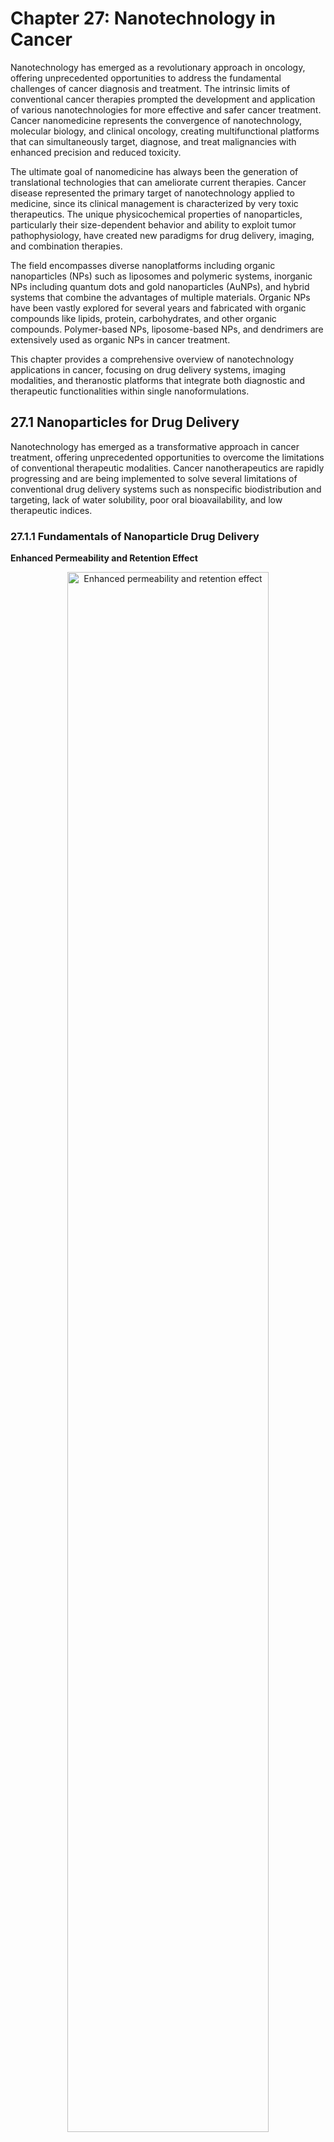 # Chapter 27: Nanotechnology in Cancer

Nanotechnology has emerged as a revolutionary approach in oncology, offering unprecedented opportunities to address the fundamental challenges of cancer diagnosis and treatment. The intrinsic limits of conventional cancer therapies prompted the development and application of various nanotechnologies for more effective and safer cancer treatment. Cancer nanomedicine represents the convergence of nanotechnology, molecular biology, and clinical oncology, creating multifunctional platforms that can simultaneously target, diagnose, and treat malignancies with enhanced precision and reduced toxicity.

The ultimate goal of nanomedicine has always been the generation of translational technologies that can ameliorate current therapies. Cancer disease represented the primary target of nanotechnology applied to medicine, since its clinical management is characterized by very toxic therapeutics. The unique physicochemical properties of nanoparticles, particularly their size-dependent behavior and ability to exploit tumor pathophysiology, have created new paradigms for drug delivery, imaging, and combination therapies.

The field encompasses diverse nanoplatforms including organic nanoparticles (NPs) such as liposomes and polymeric systems, inorganic NPs including quantum dots and gold nanoparticles (AuNPs), and hybrid systems that combine the advantages of multiple materials. Organic NPs have been vastly explored for several years and fabricated with organic compounds like lipids, protein, carbohydrates, and other organic compounds. Polymer-based NPs, liposome-based NPs, and dendrimers are extensively used as organic NPs in cancer treatment.

This chapter provides a comprehensive overview of nanotechnology applications in cancer, focusing on drug delivery systems, imaging modalities, and theranostic platforms that integrate both diagnostic and therapeutic functionalities within single nanoformulations.

## 27.1 Nanoparticles for Drug Delivery

Nanotechnology has emerged as a transformative approach in cancer treatment, offering unprecedented opportunities to overcome the limitations of conventional therapeutic modalities. Cancer nanotherapeutics are rapidly progressing and are being implemented to solve several limitations of conventional drug delivery systems such as nonspecific biodistribution and targeting, lack of water solubility, poor oral bioavailability, and low therapeutic indices.

### 27.1.1 Fundamentals of Nanoparticle Drug Delivery

**Enhanced Permeability and Retention Effect**

<div align="center">
<img src="images/chapter27/27-1-1.svg" alt="Enhanced permeability and retention effect" width="80%">
  </div>
<p style="text-align: justify;"><em><strong> Figure 27.1 Enhanced permeability and retention effect: </strong>  Nanocarriers can extravasate into the tumors through the gaps between endothelial cells and accumulate there due to poor lymphatic drainage.  <small> Source: Aditi M. Jhaveri and Vladimir P. Torchilin Front. Pharmacol., Volume 5 - 2014 | https://doi.org/10.3389/fphar.2014.00077 via Wikimedia Commons </small></em></p>

Nanoparticles exploit the unique pathophysiology of tumors, particularly the enhanced permeability and retention (EPR) effect. This phenomenon arises from:

* **Abnormal tumor vasculature**: Tumor blood vessels are typically more permeable than normal vessels due to incomplete endothelial cell junctions and reduced pericyte coverage
* **Defective lymphatic drainage**: Impaired lymphatic function in tumors leads to reduced clearance of extravasated materials
* **Size-dependent accumulation**: Nanoparticles in the optimal size range (10-150 nm) can extravasate through leaky tumor vasculature while being retained in the tumor microenvironment

**Passive vs. Active Targeting**

*Passive Targeting*:
* Relies on the EPR effect for tumor accumulation
* Size and surface characteristics determine circulation time and biodistribution
* Stealth properties achieved through polyethylene glycol (PEG) coating to evade immune recognition

*Active Targeting*:
* Employs specific ligands or antibodies directed against tumor-specific receptors
* Amplifies specificity of therapeutic nanoparticles
* Enhances cellular uptake and internalization by cancer cells

### 27.1.2 Types of Nanoparticle Drug Delivery Systems

**Liposomal Drug Delivery Systems**

Liposomes are lipid spheres about 100 nanometers in diameter that have been synthesized for improved delivery of therapeutic agents. Liposome, the first nano-scale drug approved for clinical application, consists of an outer lipid layer and a core entrapping either hydrophobic or hydrophilic drug. They offer several advantages:

* **Biocompatibility**: Composed of naturally occurring lipids
* **Versatile drug loading**: Can encapsulate both hydrophilic and lipophilic drugs
* **Controlled release**: Permit continued drug release with increased precision in tumor-targeting
* **Reduced toxicity**: Demonstrated clinical success in reducing systemic toxicity

  <div align="center">
<img src="images/chapter27/27-1-2.jpg" alt="Liposomal drug delivery systems" width="80%">
  </div>
<p style="text-align: justify;"><em><strong> Figure 27.2 Schematic representation of the different types of liposomal drug delivery systems. </strong>   <small> Source: Sercombe, Veerati, Moheimani, Wu, Sood and Hua Front. Pharmacol., Volume 6 - 2015 | https://doi.org/10.3389/fphar.2015.00286 via Wikimedia Commons </small></em></p>

*Advanced Liposomal Formulations*:
The PEG (polyethylene glycol) is a hydrophilic polymer that prevents the liposome from recognizing subsequent clearance. Improved pharmacokinetic characteristics, regulated and prolonged drug release, and, most importantly, decreased systemic toxicity are all provided by LNPs. Modern liposomal systems include:

- **PEGylated liposomes**: Enhanced circulation time and reduced immunogenicity
- **Targeted liposomes**: Surface-modified with antibodies or ligands for active targeting
- **Stimuli-responsive liposomes**: pH, temperature, or enzyme-triggered drug release
- **Combination liposomes**: Co-delivery of multiple therapeutic agents

*Clinical Applications*:
In the field of breast and prostate cancer, the application of liposomes has been increasingly common. Multiple paclitaxel liposomes have been demonstrated to have higher anti-tumor efficiency and improved bioavailability compared to free paclitaxel. Liposomes have been used to encapsulate anticancer drugs for the treatment of AIDS-related Kaposi's sarcoma. In melanoma models, phosphatidylethanolamine liposomal cisplatin was proven to have higher cytotoxicity than classic liposomes or free cisplatin, maintaining high intratumoral drug concentration for 72 hours and efficiently delivering 3.6-times more drug compared to the free drug.

**Polymeric Nanoparticles**

Polymeric nanoparticles (NPs) play an important role in controlled cancer drug delivery. Anticancer drugs can be conjugated or encapsulated by polymeric nanocarriers, which are known as polymeric nanomedicine. Polymeric nanoparticles (PNs) are molecules usually organized with tunable size into a dense structure with entangling biodegradable polymers presenting thermodynamic stability in an aqueous solvent. The FDA (Food and Drug Administration) has approved three PNs: polylactic acid (PLA), poly(lactic-co-glycolic acid) (PLGA), and polycaprolactone (PCL).

*Advantages*:
Due to their nature, they make possible the customization of many properties, such as hydrophobicity, molecular weight and biodegradability. All of them are completely biocompatible and biodegradable, and have acknowledged degradation curves, making the drug release process of these nanocarriers more accessible to be customized

- Controlled drug release kinetics
- Biodegradable and biocompatible
- Tunable surface properties through copolymer modification
- Protection of encapsulated drugs from degradation

*Advanced Polymeric Systems*:

**Polymersomes**: Polymersomes are a kind of supramolecular aggregates formed by the self-assembly of amphiphilic molecules. As drug carriers, polymersomes modify the distribution of drugs in body, prevent drug degradation and inactivation, extend the action time of drugs, and reduce side effects. These vesicular structures offer:

- Superior stability compared to liposomes
- Controllable membrane thickness and permeability
- Ability to deliver both hydrophilic and hydrophobic drugs
- Stimuli-responsive capabilities including pH, temperature hydrolysis, oxidation, reduction, light, and so on

**Polymeric Micelles**: 

<div align="center">
<img src="images/chapter27/27-1-2-2.svg" alt="Micelle formation" width="50%">
  </div>
<p style="text-align: justify;"><em><strong> Figure 27.3 Micelle formation </strong>  Drug-loaded polymeric micelle formed from self -assembly of amphiphilic block copolymers in aqueous media. <small> Source: Aditi M. Jhaveri and Vladimir P. Torchilin Front. Pharmacol., Volume 5 - 2014 | https://doi.org/10.3389/fphar.2014.00077 via Wikimedia Commons</small></em></p>

Self-assembled structures from amphiphilic block copolymers that provide:

- Enhanced solubilization of hydrophobic drugs
- Core-shell architecture for drug encapsulation
- Active targeting through surface modification
- Improved pharmacokinetics and biodistribution

*Clinical Success*:
Albumin-bound (nab)-paclitaxel NPs (Abraxane®) were approved in 2012 by the US Food and Drug Administration (FDA) for cancer treatment. It has been used since then for the treatment of a large list of cancer including non-small cell lung carcinoma, metastatic breast cancer and pancreatic cancer.

*PEGylation Strategy*:
Copolymers such as polyethylene glycol (PEG) have been used to reduce degradation rate and improve biocompatibility, creating PLA-PEG and PLGA-PEG formulations that evade immune response and extend circulation time.

**Hybrid Nanoparticles**

Hybrid NPs combine the advantages of different NPs, thereby enhancing the function and stability of each drug delivery system. These advanced systems represent the next generation of nanomedicine platforms.

*Lipid-Polymer Hybrid Nanoparticles (LPHNPs)*:
LPHNPs are advanced core–shell nanoconstructs with a polymeric core region enclosed by a lipidic layer, presumed to be derived from both liposomes and polymeric nanounits. Key advantages include:

- High biocompatibility of lipids with the structural integrity provided by polymer NPs, capable of encapsulating both hydrophilic and hydrophobic drugs
- Stability, high loading of cargo, increased biocompatibility, rate-limiting controlled release, and elevated drug half-lives as well as therapeutic effectiveness while minimizing their drawbacks
- Effective internalization by cancer cells and avoidance of fast clearance by the reticuloendothelial system

*Clinical Applications of Hybrid Systems*:
Lipid-polymer hybrid NPs have been demonstrated to be a promising drug delivery platform in the treatment of pancreatic cancer, breast cancer, and metastatic prostate cancer.

*Organic-Inorganic Hybrid Nanoparticles*:
The combination of organic and inorganic hybrid nano-materials is a common method of NP design. For example, a liposome-silica hybrid (LSH) nanoparticle consists of a silica core and a surrounding lipid layer.

**Carbon-Based Nanoparticles**

Carbon-based nanoparticles are effective in melanoma cells. A single-walled carbon nanotube loaded with doxorubicin induced melanoma cell death in a dose-dependent manner in vitro and reduced tumor development in a xenograft melanoma model.

*Properties*:
* High surface area for drug loading
* Excellent electrical and thermal conductivity
* Potential for photothermal therapy applications
* Challenges with biocompatibility and clearance

**Inorganic Nanoparticles**

*Gold Nanoparticles (GNPs)*:
Gold nanoparticles are known as nontoxic, highly stable, easy to synthesize, and minimally interfering with the biological profile of melanoma tumor cells. Being of high atomic number and electron density, GNPs are optimal contrast agents for computed tomography.

<div align="center">
<img src="images/chapter27/27-1-2-3.jpg" alt="Gold nanoparticles" width="50%">
  </div>
<p style="text-align: justify;"><em><strong> Figure 27.4 Gold nanoparticles have many properties that make them exciting objects of study in cancer research. For example, they are nontoxic, can carry a variety of therapeutic and diagnostic agents, and are small enough to reach targets in the body that other delivery systems can’t. This dark-field image shows the delivery of gold nanoparticles (yellow dots) into the cytosol of cells. </strong>  <small> Source: Veronika Sapozhnikova, Konstantin Sokolov, Rebecca Richards-Kortum, M.D. Anderson Cancer Center; Rice University NIH Image Gallery via Wikimedia Commons</small></em></p>

*Mesoporous Silica Nanoparticles (MSNPs)*:
Mesoporous silica nanoparticles have high drug loading due to high pore volume and surface area, multifunctionalization for targeted and controlled delivery, enhanced cellular uptake and delivers therapeutics at cellular levels in cancer.

*Magnetic Nanoparticles*:
* Iron oxide nanoparticles for MRI contrast enhancement
* Potential for magnetic hyperthermia therapy
* Targeted delivery using external magnetic fields

### 27.1.3 Overcoming Drug Resistance

**Mechanisms of Drug Resistance**

The mechanisms of cancer drug resistance include overexpression of drug efflux transporters, defective apoptotic pathways, and hypoxic environment. Cancer drug resistance represents one of the most significant challenges in oncology, with over 50% of the anticancer drugs used in the clinic today targeted by P-glycoprotein (P-gp).

**ATP-Binding Cassette (ABC) Transporters**:
A distinct and predominant mechanism of drug resistance found in cancer cells is the overexpression of specific efflux pumps. These efflux pumps are part of the ABC superfamily of transporters and can translocate substrates (drugs) from the inside to the outside of the cell, thereby reducing intracellular drug accumulation. Key resistance mechanisms include:

- **P-glycoprotein (P-gp)**: P-gp can efflux various anticancer drugs such as doxorubicin and paclitaxel out of cancer cells. Overexpression of P-gp is a common feature of most acquired MDR (Multidrug Resistance) in solid tumors
- **Multidrug Resistance-Associated Protein 1 (MRP1)**: Contributes to drug efflux and resistance
- **Breast Cancer Resistance Protein (BCRP)**: Another major efflux transporter

**Nanoparticle-Based Solutions**

*Bypassing Efflux Pumps*:
Considering different mechanisms of drug resistance in cancer, nanoparticles are always designed to inhibit or bypass efflux pumps on the membrane or to enhance endocytosis when recognizing MDR tumors. Strategies include:

- **Endocytic Uptake**: Nanoparticles targeting these mechanisms can lead to an improvement in the reversal of multidrug resistance
- **Co-delivery Systems**: Nano-codelivery systems that can transport traditional chemotherapy drugs and multiple MDR transporter inhibitors. These systems function by interfering with the "efflux pump" functions of cell membrane transporters
- **Size-dependent Mechanisms**: Nanoparticles can deliver drugs directly to intracellular compartments, bypassing membrane transporters

*Multi-compound Nanoparticles*:
Nanoparticles capable to encapsulate or bind multiple compounds at once and release the drugs at the target site either simultaneously or in a predetermined sequence. A novel polymer lipid hybrid nanoparticle (PLN) system was able to circumvent drug resistance. Dox-MMC co-loaded PLN were 20-30-folds more effective in killing MDR cells than free drugs.

*Gene Silencing Approaches*:
Strategies to overcome multi drug resistance by silencing the expression of gene encoding P-gp efflux transporter, i.e., MDR-1 or Survivin through RNA interference (RNAi) or small interfering RNA (siRNA) has been explored. The mechanisms include:

- **siRNA Delivery**: The siRNAs assembles into endoribonuclease inside the cells containing complexes known as RNA-Induced Silencing Complexes (RISCs) which guides the RISCs to complementary RNA molecules, cleaving and destroying the target RNA
- **Combined Therapeutic Approaches**: Biotin-functionalized nanoparticles co-encapsulating paclitaxel and P-gp targeted siRNA partially overcame tumor drug resistance

*Oxidative Stress Modulation*:
Restoring the oxidative stress sensitivity of MDR cells to enhance the cytotoxicity of antitumor drugs, as well as identifying novel targets to restore cancer cell response to chemotherapies and immunotherapies, may serve as potential therapeutic strategies to overcome MDR.

**Clinical Examples of MDR Reversal**:

*Mesoporous Silica Systems*:
Doxorubicin MSNPs surface conjugated with TAT peptide facilitated intranuclear drug localization in multidrug resistant MCF-7/ADR cancer cells and overcome MDR compared to free Doxorubicin.

*PLGA-based Systems*:
Biotin or folic acid functionalized PLGA nanoparticles encapsulating Tariquidar and Paclitaxel resulted in higher cytotoxicity and inhibited tumor growth in human MDR tumor xenografts compared to Paclitaxel nanoparticles alone.

*Liposomal Co-delivery*:
Transferrin coated liposomes co-encapsulating Doxorubicin and Verapamil exhibited 5 and 3-fold cytotoxicity in Doxorubicin-resistant human erythroleukemia K562 cells compared to non-targeted liposomes and transferrin targeted liposomes with Doxorubicin alone respectively.

### 27.1.4 Clinical Translation and Challenges

**Approved Nanotherapeutics**

Several nanotechnology-based cancer drug therapies have been approved by the FDA and are already on the market. The true measure of nanotechnology success in medicine and oncology lies in effectively translating research discoveries into the clinic for improved disease diagnosis and treatment. In the past decade, sixteen nanoparticle (NP) formulations have gained Food and Drug Administration (FDA) approval and over 1000 new clinical trials have begun. Among the FDA approved nanoformulations, eight are clinically used for cancer imaging or therapy. Key approved nanotherapeutics include:

**Doxil® (Pegylated Liposomal Doxorubicin)**

Doxil®, the first FDA-approved nano-drug (1995), represents a landmark achievement in cancer nanomedicine. This formulation addresses the significant toxicity issues associated with free doxorubicin, a highly effective but toxic anthracycline chemotherapeutic agent.

*Mechanism of Drug Encapsulation and Delivery*:
Doxil® is based on three unrelated principles that work synergistically:

1. **PEGylated Nano-liposomes**: Prolonged drug circulation time and avoidance of the reticuloendothelial system (RES) due to the use of PEGylated nano-liposomes. The PEG coating provides "stealth" properties that help evade immune recognition.
  
2. **Remote Loading Technology**: High and stable remote loading of doxorubicin driven by a transmembrane ammonium sulfate gradient. An ammonium sulfate (pH) gradient is used to load and stably retain doxorubicin in the liposome interior. This gradient allows for drug release at the tumor site when the liposomes encounter the slightly acidic tumor microenvironment.
  
3. **Lipid Bilayer Composition**: The liposome lipid bilayer exists in a "liquid ordered" phase composed of high-Tm (53 °C) phosphatidylcholine and cholesterol, providing enhanced stability and controlled drug release.
  

*Clinical Impact*:
Doxil was the first nanotherapeutic approved to treat cancer and is used for treating ovarian cancer, AIDS-related Kaposi's sarcoma, and multiple myeloma. The clinically approved formulations reduced cardiotoxicity and hematological toxicity compared to free doxorubicin. In Jerusalem's "first in man Doxil clinical trial" (1991-1994), Doxil demonstrated high and selective tumor localization, providing the first proof for the EPR effect induced in tumors by passive targeting in humans.

**Abraxane® (Albumin-bound Paclitaxel Nanoparticles)**

Abraxane® (nab-paclitaxel; ABI 007) represents the first nanotechnology-based drug in cancer treatment, addressing the solvent-related toxicity issues of conventional paclitaxel formulations.

*Innovative Delivery Mechanism*:
Abraxane is a 130-nm, albumin-based nanoparticle formulation of paclitaxel that is clinically used for the treatment of metastatic breast cancer. The formulation exploits natural delivery mechanisms:

1. **Solvent-Free Formulation**: Eliminates Cremophor EL, the toxic solvent used in conventional paclitaxel, thereby removing the need for premedication with steroids and antihistamines and reducing hypersensitivity reactions.
  
2. **Albumin-Mediated Transport**: nab-Paclitaxel is a solvent-free, albumin-bound nanoparticle formulation of paclitaxel that takes advantage of the increased delivery of albumin to tumors through receptor-mediated transport called transcytosis. nab-Paclitaxel binds to gp60, the albumin receptor on endothelial cells, which in turn activates caveolin-1 and the formation of caveolae.
  
3. **SPARC-Mediated Release**: In the tumoral interstitium, SPARC (secreted protein, acidic and rich in cysteine) is selectively secreted by the tumors and binds to albumin-bound paclitaxel with the resultant release of paclitaxel in the vicinity of tumor cells.
  

*Clinical Success*:
Abraxane was approved by the FDA in 2005 for breast cancer, 2010 for non-small cell lung cancer (NSCLC), and 2013 for pancreatic cancer. The formulation allows administration of higher paclitaxel doses (260 mg/m²) compared to conventional paclitaxel (175 mg/m²) with reduced toxicity and improved efficacy. In 2014, Abraxane's sales were $848 million, representing a 31 percent year-over-year increase.

**Other Approved Nanotherapeutics**

- **DaunoXome®** (liposomal daunorubicin): Approved in 1996 for AIDS-related Kaposi's sarcoma
- **Myocet®** (non-PEGylated liposomal doxorubicin): Available in Europe and Canada

**Major Biological Barriers to Clinical Translation**

**The Blood-Brain Barrier (BBB)**

The blood-brain barrier (BBB) constitutes a microvascular network responsible for excluding most drugs from the brain, representing one of the most formidable challenges in nanomedicine. The BBB is a barrier that separates the blood from the brain tissue and possesses unique characteristics that make the delivery of drugs to the brain a great challenge.

<div align="center">
<img src="images/chapter27/27-1-4.jpg" alt="The Blood-Brain Barrier" width="80%">
  </div>
<p style="text-align: justify;"><em><strong> Figure 27.3 The Blood-Brain Barrier </strong> This image shows a dense network of blood vessels (red) and nuclei (blue) obtained from mouse brain tissue that was optically cleared to look deeper into the tissue than otherwise possible. The brain’s blood vessels are nearly impermeable, allowing only the passage of key nutrients while blocking that of harmful substances. Unfortunately, this blood-brain barrier (BBB) also excludes most therapeutics. By designing drug-containing nanoparticles that can “hitchhike” across the BBB, researchers hope to finally penetrate the barrier, and deliver life-saving drugs to cancers in the brain. Pictured here is brain tissue before exposure to the experimental nanoparticles.  <small> Source: Emily Wyatt, Mark Davis, California Institute of Technology via NCI Visuals Online </small></em></p>

*Structural and Functional Characteristics*:
The BBB consists of brain endothelial cells connected by tight junctions (TJs) that restrict paracellular transport, along with specialized efflux pumps and limited transcytosis pathways. Because the brain is such a vital organ, the blood vessels surrounding the brain are much more restrictive than other blood vessels in the body, to keep out potentially harmful molecules. The fact that almost 98% of drugs are unable to overcome the BBB is the main reason for employment of nanocarriers in high-grade glioma treatment.

*Nanoparticle Transport Mechanisms Across the BBB*:
Nanoparticles can exploit several transport mechanisms to cross the BBB:

1. **Paracellular Transport**: Small lipophilic cationic NPs can passively diffuse across the cell membranes of BBB endothelial cells. Their small size is advantageous for paracellular transport across the TJs.
  
2. **Carrier-Mediated Transport (CMT)**: Takes advantage of endogenous BBB transporters needed for entry of molecules for homeostasis and neuronal health.
  
3. **Receptor-Mediated Transcytosis (RMT)**: Recognition of a ligand on the NP by a membrane receptor, including transferrin receptor (TfR), insulin receptor (IR), and low-density lipoprotein (LDL) receptors.
  
4. **Adsorptive-Mediated Transcytosis (AMT)**: Favorable interactions between the surfaces of NPs and the endothelial membrane through negatively charged clathrin-coated pits and caveolae.
  

*Clinical Challenges*:
Treatment of brain tumors is limited by the impermeability of the BBB and, consequently, survival outcomes for malignant brain tumors remain poor. In the context of glioblastoma multiforme (GBM), the surrounding brain parenchyma consists of a dense matrix which gives rise to elevated interstitial pressure, further limiting nanoparticle penetration.

**Protein Corona Formation and Opsonization**

When nanoparticles are exposed to biological fluids, such as plasma, opsonins and other biomolecules rapidly adsorb to the surface. This protein corona represents the "true identity" of NP in our body and fundamentally alters nanoparticle behavior.

*Mechanism of Protein Corona Formation*:
The protein corona spontaneously develops and evolves on the surface of nanoscale materials when they are exposed to biological environments, altering their physiochemical properties and affecting their subsequent interactions with biosystems. Upon entering into the biological environments, the surface of the nanoparticles is immediately coated with proteins and form the so-called a protein corona due to which a nanoparticle changes its "synthetic" identity to a new "biological" identity.

*Components and Classification*:
The protein corona consists of two distinct layers:

1. **Hard Corona**: Proteins with high affinity that remain tightly bound to the nanoparticle surface for extended periods
2. **Soft Corona**: Proteins with lower affinity and higher tendency to desorb from NPs' surfaces and tend to be exchanged with other proteins

*Opsonins and Dysopsonins*:
Two types of proteins can be distinguished in the corona:

**Opsonins**: Proteins that reduce the half-life of NPs and accelerate their degradation in vivo by activating the immune system. The most important opsonins include:

- Complement proteins (C1q, C3, C3b): C3, which is the most abundant complement protein in serum, activates an immunological response for the removal of foreign materials
- Immunoglobulins (IgG, IgA, IgM): Mark NPs for phagocytic uptake
- Fibrinogen: Promotes coagulation and immune recognition

**Dysopsonins**: Proteins that prevent immune recognition and RES uptake:

- Albumin: The most abundant protein in blood, exerts dysopsonin effects and can initiate receptor-mediated endocytosis
- Clusterin (CLU): Plays a predominant role as a dysopsonin, reducing opsonization and RES uptake
- Apolipoproteins: Play significant roles in blood circulation and NPs capacity to cross biological barriers

**The Reticuloendothelial System (RES)**

The reticuloendothelial system (RES) is part of the immune system and consists of phagocytic cells such as monocytes and macrophages located primarily in the liver, spleen, and lymph nodes.

*Clearance Mechanisms*:
A major hurdle that alters nanomedicine effectiveness is mononuclear phagocytic system (MPS) clearance. Intravenously injected NPs are generally recognized as foreign materials and processed through:

1. **Opsonization**: Adsorption of opsonins onto nanoparticle surfaces
2. **Complement Activation**: Activation of complement cascade leading to C3b deposition
3. **Macrophage Recognition**: Phagocytic cells recognize opsonized particles via complement receptors (CRs) and Fc gamma receptors (FcγR)
4. **Phagocytosis and Clearance**: Rapid elimination from bloodstream, resulting in undesirable nanotoxicity

A meta-analysis showed that an estimated 0.7% of injected NPs reach solid tumor tissue, whereas the vast majority accumulated in non-tumor sites including the liver and spleen.

**Enhanced Permeability and Retention (EPR) Effect Limitations**

*EPR Effect Variability*:
Solid and malignant tumours are highly heterogenous resulting in disparate tumour permeability, unfavourable for passive targeting. The EPR effect is thought to provide less than a 2-fold increase in drug delivery at tumour sites compared to healthy tissues.

*Tumor Microenvironment Challenges*:
Despite the emphasis on extravasation and accumulation in NP delivery, deep and uniform tumour penetration of nanotherapeutics may also be crucial for optimal outcomes. Tumour growth produces intratumoural mechanical stress due to elevated cellular proliferation within a limited area termed 'Growth-induced solid stress'. This compression can act as a barrier for adequate delivery of NP delivery systems at the target site.

**Manufacturing and Regulatory Challenges**

*Complex Manufacturing Requirements*:
Issues surrounding complexity in manufacturing and characterization, lack of understanding of in vivo pharmacokinetics and pharmacodynamics, acute and chronic toxicity, and cost-effectiveness present significant challenges. The experimental development of NNMs (nanoparticulate nanomedicines) is progressing at a fast pace, however significant challenges still exist in promoting these platforms into clinically feasible therapies.

*Regulatory Pathway Complexity*:
Although diverse nanocarriers have traversed preclinical phases and garnered approvals for human trials, a mere fraction have secured authorization for clinical deployment, particularly those with molecular moieties designed for selective cancer cell interactions. The majority of NNMs in the clinic are for the treatment of cancer, predominantly by the parenteral route of administration, and are structurally based on simple nanomedicine platforms.

*Safety and Toxicity Assessment*:
Toxicological profile of nanoparticles should be robustly assessed. When systemically administered, nanostructures interact with various host biomolecules, and may trigger toxicity. Therefore, comprehensive in vitro cellular models call for evaluation of physicochemical properties, dose, and time of action of nanomaterials.

**Current Clinical Landscape**

*Statistical Overview*:
In recent analysis of the clinical landscape of therapeutic nanoparticles, over 25 Food and Drug Administration (FDA) or European Medicines Agency (EMA) approved nanomedicines and over 45 other nanoparticle technologies were identified as being evaluated in ongoing clinical trials. In these past years since initial reviews, two intravenously administered nanoparticles have been FDA and EMA approved.

*Translation Success Rate*:
With the integration of nanotechnology into the medical field at large, great strides have been made in the development of nanomedicines for tackling different diseases, including cancers. However, the translation from bench to bedside remains challenging, with various cancer nanomedicines having demonstrated success in preclinical studies but facing significant hurdles in clinical translation.

**Future Opportunities and Strategies**

**Overcoming Biological Barriers**

*BBB Penetration Strategies*:
Recent breakthrough approaches for crossing the BBB include:

- Ultrasound-mediated BBB opening for temporary permeabilization
- Cell-mediated targeting using nanoparticles that exploit cellular transport mechanisms
- Biomimetic approaches using cell membrane-coated nanoparticles

*Protein Corona Engineering*:
Understanding protein corona formation has revealed opportunities to:

- Design nanoparticles with beneficial corona compositions
- Exploit natural targeting mechanisms through corona proteins
- Develop personalized nanomedicine approaches based on patient-specific protein patterns

**Precision Medicine Integration**

*Patient-Specific Approaches*:
By gaining a deeper insight into nano–bio interactions and the personalization of nanomedicines, the field is moving toward:

- Biomarker-guided nanoparticle selection
- Patient-specific corona profiling for treatment optimization
- Real-time monitoring of nanoparticle behavior and therapeutic response

*Advanced Manufacturing and Quality Control*:

- Continuous manufacturing processes for consistent nanoparticle production
- Quality by design approaches for reproducible formulations
- Automated production systems with real-time monitoring capabilities

The full power of nanotechnology will require an era of spectacular advances in the development of processes to integrate nanoscale components into devices, accompanied by the ability to do so reliably at low cost. Success in clinical translation will depend on continued collaboration between researchers, clinicians, regulatory agencies, and industry to address these complex challenges while maintaining focus on patient safety and therapeutic efficacy.
## 27.2 Nanomaterials for Imaging and Diagnosis

Recent advances in nanotechnology, accompanied by our growing understanding of cancer biology and nano-bio interactions, have led to the development of a series of nanocarriers, which aim to improve the therapeutic efficacy while reducing off-target toxicity. Nanomaterials have revolutionized medical imaging by providing superior contrast, specificity, and sensitivity compared to conventional imaging agents. These materials exploit unique physicochemical properties at the nanoscale to enhance diagnostic capabilities.

### 27.2.1 Quantum Dots for Cancer Imaging

**Fundamental Properties**

Quantum dots (QDs) are the luminescent nanocrystals (NCs) that provide a multifunctional platform for imaging the biosystems following controlled delivery of therapeutic drugs, proteins, peptides, oligonucleotides, and genes. Quantum dots (QDs) are semiconductor nanocrystals that emit fluorescence on excitation with a light source. Quantum dots (QDs) are nanoscale nanomaterials that are said to be zero-dimensional because charge carriers are confined so tightly in three directions. Many of their unique properties arise because semiconducting nanocrystals from 2–10 nm diameter are smaller than or equal to their exciton Bohr radius.

*Unique Optical Characteristics*:
Flexible surface chemistry, unique optical properties, high sensitivity, and multiplexing capabilities of QDs certainly make them a most promising tool for personalized medicine:

- Size-tunable emission wavelengths due to quantum confinement effects
- Broad absorption spectra with narrow, symmetric emission peaks
- Superior photostability compared to organic fluorophores
- High quantum yields and brightness

**Cancer Detection Applications**

QDs might serve as potential, more sensitive and specific methods of detection than conventional methods applied in cancer molecular targeting and bio-imaging. The advantages over conventional imaging include:

*Enhanced Sensitivity*:

- Detection of single molecules and small cell populations
- Superior signal-to-noise ratio
- Resistance to photobleaching allows long-term imaging

*Multiplexed Imaging*:
Because of quantum confinement effects, QDs can be excited by a single wavelength but emit at different wavelengths depending on their size, enabling simultaneous detection of multiple targets.

**Advanced Quantum Dot Systems**

*Carbon Quantum Dots (CQDs)*:
Carbon-based quantum dots (CQDs) have been shown to have promising application value in tumor diagnosis. These biocompatible alternatives offer:

- pH-triggered drug release, and can be used for theranostic purposes. Nitrogen and sulphur doping has been beneficial for extended imaging
- Biocompatible, facilitate pH-triggered drug release, and can be used for theranostic purposes
- Reduced toxicity compared to semiconductor QDs

*Graphene Quantum Dots (GQDs)*:
Graphene quantum dots (GQDs) were conjectured to produce new or improve current methods used for bioimaging, drug delivery, and biomarker sensors for early detection of diseases. Applications include:

- Quinic acid conjugated N-CQDs showed interesting features like tumor accumulation and luminescence, indicating that they might be useful as multifunctional theranostic agents
- Combined imaging and drug delivery capabilities

**In Vivo Tumor Targeting**

Multifunctional nanoparticle probes based on semiconductor quantum dots (QDs) for cancer targeting and imaging in living animals have shown promising results. In vivo targeting studies of human prostate cancer growing in nude mouse show that the QD probes can be delivered to tumor sites by both enhanced permeation and retention (passive targeting) and by antibody binding to cancer-specific cell surface biomarkers such as prostate-specific membrane antigen (active targeting).

*Advanced Targeting Strategies*:
Carbon quantum dots, functionalized with multiple paired α-carboxyl and amino groups that bind to the large neutral amino acid transporter 1 (which is expressed in most tumors), selectively accumulate in human tumour xenografts in mice.

*Clinical Applications*:

- Sentinel lymph node mapping in cancer staging
- Real-time surgical guidance
- Monitoring of therapeutic response

### 27.2.2 Magnetic Nanoparticles for MRI Enhancement

**Iron Oxide Nanoparticles**

The development of nano-imaging through fluorescent imaging and magnetic resonance imaging (MRI) has the potential to detect and diagnose cancer at an earlier stage than with current imaging methods.

*Contrast Enhancement Mechanisms*:
* T1 and T2 relaxation time modification
* Concentration-dependent signal enhancement
* Tissue-specific accumulation patterns

**Clinical Applications**

*Lymph Node Metastasis Detection*:
In the recent MELAMAG clinical trial, sentinel lymph node biopsy detection based on magnetic nanoparticles was compared to the standard technique. From 129 recruited patients, the study reported 95.3% rate of sentinel node identification using this magnetic nanoparticle-based technique.

*Advanced Magnetic Systems*:
Ultrahigh field magnetic resonance imaging (UHF-MRI) (≥7 T) can dramatically boost image resolution and signal-to-noise ratio. The hybrid nanoparticles exhibited better tumor accumulation, a suitable time imaging window, and excellent pH-response T1-T2 dual-mode UHF-MRI performance.

*Advantages over Conventional Contrast Agents*:

- Longer circulation times
- Enhanced tissue specificity
- Potential for therapeutic applications

### 27.2.3 Gold Nanoparticles for CT Imaging

**Contrast Enhancement Properties**

Being of high atomic number and electron density, GNPs are optimal contrast agents for computed tomography. When labeled with radioisotope indium-111 and conjugated with RGD ligands, GNPs were successfully used as radiotracers in experimental melanoma models.

*Applications*:
* Enhanced CT contrast for tumor delineation
* Dual-modality imaging (CT/fluorescence)
* Radiation therapy enhancement

### 27.2.4 Advanced Imaging Techniques

**Near-Infrared Fluorescence Imaging**

*Tissue Penetration*:
Near-infrared quantum dots enable deep tissue imaging due to:
* Reduced light scattering and absorption by biological tissues
* Minimal autofluorescence interference
* Enhanced penetration depth

**Molecular Imaging**

*Biomarker Detection*:
The urgent development of a novel approach for cancer detection and real-time monitoring is crucial in order to decipher the intricate molecular information responsible for tumor biological behaviors.

*Applications*:
* Protein expression monitoring
* Gene expression analysis
* Metabolic pathway visualization

## 27.3 Theranostics and Multifunctional Platforms

Theranostics, the integration of diagnostics and therapies, has become a new concept in the battles with various major diseases such as cancer. Theranostics represents the convergence of diagnostics and therapeutics in a single nanoplatform, enabling personalized medicine approaches through real-time monitoring of therapeutic efficacy.


### 27.3.1 Concept and Design Principles

**Definition and Scope**

Due to the variability and strong adaptability of cancer cells, they could adjust their structure or cell properties to adapt to the surrounding environment and continue to survive, which undoubtedly brings huge obstacles to treatment. However, a single functional nanoparticle drug delivery system seems not to be sufficient for diversified tumor treatment strategies.

The term theranostics was originally coined to describe a treatment platform that combined a diagnostic test with targeted therapy based on the test results. The current nanotheranostics utilize controlled drug vehicles and contain cargo, targeting ligands, and imaging labels for delivery to specific tissues, cells, or subcellular components.

**Multifunctional Design Requirements**

*Essential Components*:
Multifunctional nanoparticles integrate different functions to further expand the carrier's application, thus achieving two or more capacities:

- Therapeutic payload (drugs, genes, proteins)
- Imaging agents (fluorescent, magnetic, radioactive)
- Targeting ligands (antibodies, peptides, aptamers)
- Biocompatible carriers (liposomes, polymers, inorganic cores)

*Design Considerations*:

- Size optimization for EPR effect and cellular uptake
- Surface modification for prolonged circulation
- Controlled release mechanisms
- Biocompatibility and biodegradability

### 27.3.2 Theranostic Nanoplatforms

**Liposomal Theranostics**

By using nanoparticles for both diagnosis and treatment, theranostic nanomedicine has been advanced recently. Liposomes, exosomes, polymersomes, nanocrystals, nanotubes, and nanowires are among the commonly used nanoparticles and nanodevices, and endless combinations can be created with these nanostructures.

*Advantages*:

- High biocompatibility
- Versatile drug loading capacity
- Well-established manufacturing processes
- FDA-approved formulations available

**Advanced Theranostic Systems**

*Multifunctional Imaging-Guided Therapy*:
The theranostic potential of these PFH-NEs (perfluorohexane nanoemulsions) for contrast imaging of tumors and as a drug-delivery vehicle for therapeutic purposes were demonstrated for both in vitro and in vivo systems using a combination of photoacoustic, ultrasound and fluorescence imaging modalities.

*Pancreatic Cancer Theranostics*:
Theranostics are the next generation therapeutics with both imaging and treatment agents encapsulated in a single nanocarrier. HER-PGFIO showed the magnetic moment of 10emu/g, relaxivity (r2) of 773mM-1s-1 and specific absorption rate (SAR) of 183W/g.

**Polymeric Theranostic Systems**

*Nanohydrogels*:
Nanohydrogels are cross-linked hydrophilic soft polymers organized in a tridimensional network comprising a large fraction of water. This nanocarrier is promising for multimodality treatment, especially for peptides, proteins, and oligonucleotides, because of their hydrophilicity and efficient cell uptake.

*Polymersomes*:
Polymersome could be valuable for melanoma treatment owing to its benefits, such as robustness, increased drug loading, constancy, relatively longer in vivo circulation, and the possibility to design it for the delivery of multiple drugs.

**Inorganic Theranostic Platforms**

*Multifunctional Gold-Based Systems*:
Some metals, such as gold (Au) and Gadolinium (Gd), can have antitumor activity besides being an imaging tracer. Bimetallic theranostic nanoparticle, Bi2S3@BSA–Au–BSA–MTX–Cur, in which they used BSA to Bi2S3 nanoparticles by biomineralization and modified them with Au nanoparticles to deliver methotrexate (MTX) and curcumin. Gd-based nanoparticles (AGuIX) were successfully used as both MRI contrast agent and therapy in experimental animal models of melanoma metastases.

*Magnetic Theranostics*:
Red blood cells are attached to iron oxide nanoparticles pre-coated with chlorine e6, a photosensitizer, and then loaded with a chemotherapeutic drug, doxorubicin, to enable imaging-guided combined photodynamic and chemotherapy of cancer. The characteristic properties of nanoparticles result in their theranostic potential allowing for simultaneous detection of and treatment of the disease, particularly through magnetic hyperthermia therapy combined with MRI guidance.

<div align="center">
<img src="images/chapter27/27-3-2.jpg" alt="Carbon-Coated FeCo Nanoparticles as Sensitive Magnetic-Particle-Imaging Tracers with Photothermal and Magnetothermal Properties" width="40%">
  </div>
<p style="text-align: justify;"><em><strong> Figure 27.4 Carbon-Coated FeCo Nanoparticles as Sensitive Magnetic-Particle-Imaging Tracers with Photothermal and Magnetothermal Properties </strong> Infrared thermal images of tumor-bearing mouse injected with carbon-coated iron-cobalt (FeCo) nanoparticles for in vivo magnetic hyperthermia therapy. <small> Source: Song G, Kenney M, Chen YS, Zheng X, Deng Y, Chen Z, Wang SX, Gambhir SS, Dai H, Rao J. Carbon-coated FeCo nanoparticles as sensitive magnetic-particle-imaging tracers with photothermal and magnetothermal properties. Nat Biomed Eng. 2020 Mar;4(3):325-334. doi: 10.1038/s41551-019-0506-0. Epub 2020 Feb 3. PMID: 32015409; PMCID: PMC7071985. via NCI Visuals Online </small></em></p>

*Mesoporous Silica Theranostics*:
Multifunctional mesoporous silica nanoparticles (M-MSNs) were designed and synthesized, then the photosensitizer chlorin e6 (Ce6) and antitumor drug doxorubicin (Dox) were adsorbed onto the M-MSNs. The cores of bifunctional Fe3O4-Au nanoparticles in the multifunctional nanocomposites enabled dual-modal MR and CT imaging.

### 27.3.3 Clinical Applications and Examples

**Personalized Cancer Treatment**

Real-Time Monitoring*:

- Therapeutic response assessment
- Drug distribution tracking
- Resistance mechanism identification
- Treatment optimization

**Specific Clinical Examples**

*Melanoma Theranostics*:
Another novel theranostic nanostructure for melanoma was a biodegradable photoluminescent polymer—poly (lactic acid) (BPLP-PLA) loaded with anti-BRAF V600E–specific drug (PLX4032) and muramyl peptide. The new immune-cell-mediated nanoparticle offers high hopes for melanoma imaging and treatment.

*Prostate Cancer Targeting*:
A multifunctional melanin-like polydopamine (PDA) nanocarrier decorated with a small-molecule PSMA (prostate-specific membrane antigen) inhibitor. Compared with the corresponding non-targeted probe, our targeted probe induced higher cellular uptake in vitro (6.5-fold) and more tumor accumulation in vivo (4.6-fold).

*Combination Therapy Platforms*:
A multifunctional nanoplatform, which is developed by covalently grafting core-shell structured upconversion nanoparticles (UCNPs) with nanographene oxide (NGO). A remarkably improved and synergistic therapeutic effect compared to PTT (photothermal therapy) or PDT (photodynamic therapy) alone is obtained.

*Radiation Therapy Enhancement*:
Nanoparticles can potentiate radiotherapy by specifically delivering radionuclides or radiosensitizers into tumors, therefore enhancing the efficacy while alleviating the toxicity of radiotherapy.

## 27.4 Emerging Technologies and Future Directions

**Smart Responsive Systems**

*Stimuli-Responsive Release*:

- pH-sensitive drug release in acidic tumor microenvironment
- Temperature-triggered release through hyperthermia
- Enzyme-cleavable linkages for targeted activation
- Light-activated therapeutic release

**Advanced Imaging Integration**

*Multimodal Imaging Capabilities*:
Seamless multimodal NSs (nanosystems) have potential to simultaneously target and monitor the tumor cells through homing and imaging/sensing devices and deliver the therapeutic agents. Modern theranostic platforms incorporate:

- MRI/PET (Positron Emission Tomography) dual imaging
- Fluorescence/photoacoustic combinations
- CT/ultrasound integration
- Real-time therapeutic monitoring

**Combination Therapies**

*Immunotherapy Integration*:
Researchers are applying nanotechnology to cancer immunotherapy toward the development of nanocarriers for delivery of cancer vaccines and chemo-immunotherapies. Cancer nanovaccines can be envisioned as nanocarriers co-delivering antigens and adjuvants.

*Multi-therapeutic Approaches*:
Multifunctional nanoparticles often attract researchers because of their ability to simultaneously carry two or more drugs of different polarities or different sizes. Examples include:

- Chemo-photodynamic therapy combinations
- Immunotherapy-chemotherapy platforms
- Gene therapy-drug delivery systems
- Multi-drug resistance reversal strategies


**Current Limitations**

*Manufacturing and Scalability*:
* Complex synthesis procedures
* Batch-to-batch variability
* Regulatory approval pathways
* Cost-effectiveness considerations

*Biological Barriers*:
While progress toward effective treatments for cancer is taking longer than expected, researchers are beginning to understand the obstacles that have prevented nanoparticles from significantly reducing the cancer death rate.

**Safety Considerations**

*Toxicity Assessment*:
Toxicological profile of nanoparticles should be robustly assessed. When systemically administered, nanostructures interact with various host biomolecules, and may trigger toxicity. Therefore, comprehensive in vitro cellular models call for evaluation of physicochemical properties, dose, and time of action of nanomaterials.

*Long-term Effects*:
* Biodistribution and clearance studies
* Chronic toxicity evaluation
* Environmental impact assessment

**Future Opportunities**

*Precision Medicine*:
* Patient-specific nanoparticle design
* Biomarker-guided therapy selection
* Real-time treatment adaptation

*Advanced Manufacturing*:
* Continuous manufacturing processes
* Quality by design approaches
* Automated production systems

**Regulatory Pathway Development**

*Standardization Needs*:
* Characterization methodologies
* Safety assessment protocols
* Efficacy evaluation criteria

The full power of nanotechnology will require an era of spectacular advances in the development of processes to integrate nanoscale components into devices, accompanied by the ability to do so reliably at low cost.

The field of nanotechnology in cancer continues to evolve rapidly, with promising developments in theranostic platforms offering the potential to revolutionize cancer diagnosis and treatment. As our understanding of nano-bio interactions improves and manufacturing processes become more sophisticated, these technologies are expected to play an increasingly important role in precision oncology. Success will depend on continued collaboration between researchers, clinicians, regulators, and industry to translate laboratory innovations into safe and effective clinical applications.

## 27.5 Conclusion

The field of nanotechnology in cancer represents one of the most promising frontiers in modern oncology, offering transformative solutions to longstanding challenges in cancer diagnosis, treatment, and monitoring. The intrinsic limits of conventional cancer therapies prompted the development and application of various nanotechnologies for more effective and safer cancer treatment. This comprehensive review has highlighted the remarkable progress achieved across multiple domains of cancer nanomedicine, from sophisticated drug delivery systems to advanced imaging modalities and integrated theranostic platforms.

**Key Achievements and Progress**

The evolution of nanoparticle drug delivery systems has demonstrated significant clinical success, with several nanotechnology-based cancer drug therapies approved by the FDA and already on the market. The development of diverse nanoplatforms—including liposomal systems, polymeric nanoparticles, and innovative hybrid formulations—has addressed fundamental limitations of conventional chemotherapy, including poor bioavailability, systemic toxicity, and drug resistance. Nanoparticle-based drug delivery systems have been shown to play a role in overcoming cancer-related drug resistance through targeting mechanisms that include overexpression of drug efflux transporters, defective apoptotic pathways, and hypoxic environments.

The emergence of quantum dots and advanced imaging nanomaterials has revolutionized cancer diagnostics, enabling earlier detection, real-time monitoring, and precision-guided interventions. Quantum dots provide a multifunctional platform for imaging the biosystems following controlled delivery of therapeutic drugs, proteins, peptides, oligonucleotides, and genes, representing a paradigm shift toward personalized cancer medicine.

Perhaps most significantly, the development of theranostic platforms has unified diagnostic and therapeutic functionalities within single nanoformulations. Multifunctional nanoparticles integrate different functions to further expand the carrier's application, thus achieving two or more capacities, enabling simultaneous imaging, drug delivery, and treatment monitoring with unprecedented precision.

**Current Challenges and Barriers**

Despite remarkable scientific progress, significant challenges remain in translating nanomedicine innovations from bench to bedside. Although diverse nanocarriers have traversed preclinical phases and garnered approvals for human trials, a mere fraction have secured authorization for clinical deployment, particularly those with molecular moieties designed for selective cancer cell interactions. Key obstacles include complex manufacturing requirements, regulatory uncertainties, bio-corona formation, and incomplete understanding of long-term safety profiles.

The heterogeneity of cancer biology continues to pose challenges for universal nanomedicine solutions. The main obstacles to nanomedicine becoming a new paradigm in cancer therapy stem from the complexities and heterogeneity of tumour biology, an incomplete understanding of nano–bio interactions and the challenges regarding chemistry, manufacturing and controls required for clinical translation.

**Future Directions and Opportunities**

The future of cancer nanotechnology lies in the convergence of advanced materials science, precision medicine, and emerging therapeutic modalities. By gaining a deeper insight into nano–bio interactions and the personalization of nanomedicines, and through the application of nanotechnology to existing and emerging therapeutic modalities, we will begin to realize the true potential of nanomedicine in cancer.

Emerging areas of particular promise include:

1. **Next-Generation Immunotherapy Platforms**: Integration of nanotechnology with cancer immunotherapy, including nanovaccines and immune checkpoint modulators
2. **Artificial Intelligence-Guided Design**: Computational approaches for optimizing nanoparticle properties and predicting therapeutic outcomes
3. **Multi-Modal Theranostic Systems**: Advanced platforms combining multiple imaging modalities with diverse therapeutic mechanisms
4. **Precision Manufacturing**: Development of scalable, reproducible production methods for clinical-grade nanomedicines

**Clinical Impact and Patient Benefits**

The ultimate measure of success in cancer nanomedicine is improved patient outcomes. The ultimate goal of nanomedicine has always been the generation of translational technologies that can ameliorate current therapies. Current FDA-approved nanotherapeutics have already demonstrated clinical benefits including reduced toxicity, improved drug delivery, and enhanced therapeutic efficacy in various cancer types.

Looking ahead, the integration of nanotechnology with emerging treatment paradigms—including precision medicine, immunotherapy, and combination therapeutic approaches—holds tremendous promise for transforming cancer care. The continued collaboration between researchers, clinicians, regulatory agencies, and industry partners will be essential for realizing the full potential of nanotechnology in conquering cancer.

As we stand at the threshold of a new era in cancer treatment, nanotechnology offers unprecedented opportunities to develop more effective, less toxic, and truly personalized therapeutic interventions. The field continues to evolve rapidly, with promising developments in theranostic platforms expected to play an increasingly important role in precision oncology. Success will depend on continued innovation, rigorous clinical validation, and commitment to translating these powerful technologies into life-saving treatments for cancer patients worldwide.
